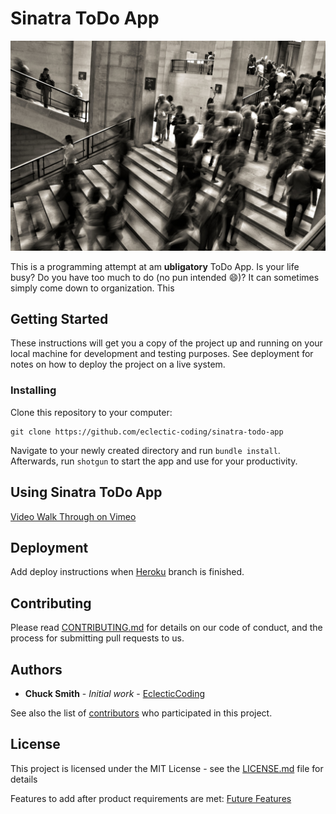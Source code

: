 # Sinatra ToDo App

![alt text](public/images/background.jpg "Rushing people in a train station.")

This is a programming attempt at am **ubligatory** ToDo App. Is your life busy? Do you have too much to do (no pun intended :smile:)? It can sometimes simply come down to organization. This

## Getting Started

These instructions will get you a copy of the project up and running on your local machine for development and testing purposes. See deployment for notes on how to deploy the project on a live system.

### Installing

Clone this repository to your computer:
```
git clone https://github.com/eclectic-coding/sinatra-todo-app
```
Navigate to your newly created directory and run `bundle install`. Afterwards, run `shotgun` to start the app and use for your productivity.

## Using Sinatra ToDo App

[Video Walk Through on Vimeo](https://vimeo.com/user75258072/review/369392384/86346df91e)

## Deployment

Add deploy instructions when [Heroku](https://www.heroku.com/) branch is finished.

## Contributing

Please read [CONTRIBUTING.md](./CONTRIBUTING.md) for details on our code of conduct, and the process for submitting pull requests to us.

## Authors

* **Chuck Smith** - *Initial work* - [EclecticCoding](https://github.com/eclectic-coding)

See also the list of [contributors](https://github.com/eclectic-coding/sinatra-todo-app/graphs/contributors) who participated in this project.

## License

This project is licensed under the MIT License - see the [LICENSE.md](./LICENSE) file for details

Features to add after product requirements are met: [Future Features](FUTURE_FEATURES.md)

